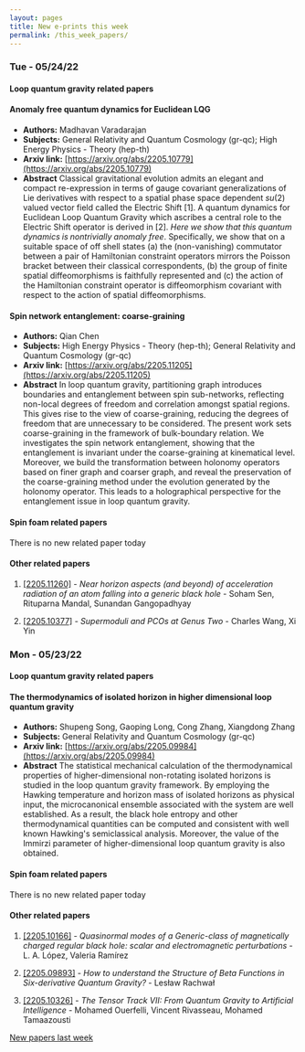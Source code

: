 ```yaml
---
layout: pages
title: New e-prints this week
permalink: /this_week_papers/
---
```




### Tue - 05/24/22

#### Loop quantum gravity related papers

#### **Anomaly free quantum dynamics for Euclidean LQG**
 - **Authors:** Madhavan Varadarajan
 - **Subjects:** General Relativity and Quantum Cosmology (gr-qc); High Energy Physics - Theory (hep-th)
 - **Arxiv link:** [https://arxiv.org/abs/2205.10779](https://arxiv.org/abs/2205.10779)
 - **Abstract**
 Classical gravitational evolution admits an elegant and compact re-expression in terms of gauge covariant generalizations of Lie derivatives with respect to a spatial phase space dependent $su(2)$ valued vector field called the Electric Shift [1]. A quantum dynamics for Euclidean Loop Quantum Gravity which ascribes a central role to the Electric Shift operator is derived in [2]. $Here\; we\; show\; that\; this \;quantum\; dynamics\; is\; nontrivially\; anomaly$ $free$. Specifically, we show that on a suitable space of off shell states (a) the (non-vanishing) commutator between a pair of Hamiltonian constraint operators mirrors the Poisson bracket between their classical correspondents, (b) the group of finite spatial diffeomorphisms is faithfully represented and (c) the action of the Hamiltonian constraint operator is diffeomorphism covariant with respect to the action of spatial diffeomorphisms. 

#### **Spin network entanglement: coarse-graining**
 - **Authors:** Qian Chen
 - **Subjects:** High Energy Physics - Theory (hep-th); General Relativity and Quantum Cosmology (gr-qc)
 - **Arxiv link:** [https://arxiv.org/abs/2205.11205](https://arxiv.org/abs/2205.11205)
 - **Abstract**
 In loop quantum gravity, partitioning graph introduces boundaries and entanglement between spin sub-networks, reflecting non-local degrees of freedom and correlation amongst spatial regions. This gives rise to the view of coarse-graining, reducing the degrees of freedom that are unnecessary to be considered. The present work sets coarse-graining in the framework of bulk-boundary relation. We investigates the spin network entanglement, showing that the entanglement is invariant under the coarse-graining at kinematical level. Moreover, we build the transformation between holonomy operators based on finer graph and coarser graph, and reveal the preservation of the coarse-graining method under the evolution generated by the holonomy operator. This leads to a holographical perspective for the entanglement issue in loop quantum gravity. 

#### Spin foam related papers

There is no new related paper today 



#### Other related papers

1. [[2205.11260]](https://arxiv.org/abs/2205.11260) - *Near horizon aspects (and beyond) of acceleration radiation of an atom  falling into a generic black hole* - Soham Sen, Rituparna Mandal, Sunandan Gangopadhyay

1. [[2205.10377]](https://arxiv.org/abs/2205.10377) - *Supermoduli and PCOs at Genus Two* - Charles Wang, Xi Yin



### Mon - 05/23/22

#### Loop quantum gravity related papers

#### **The thermodynamics of isolated horizon in higher dimensional loop  quantum gravity**
 - **Authors:** Shupeng Song, Gaoping Long, Cong Zhang, Xiangdong Zhang
 - **Subjects:** General Relativity and Quantum Cosmology (gr-qc)
 - **Arxiv link:** [https://arxiv.org/abs/2205.09984](https://arxiv.org/abs/2205.09984)
 - **Abstract**
 The statistical mechanical calculation of the thermodynamical properties of higher-dimensional non-rotating isolated horizons is studied in the loop quantum gravity framework. By employing the Hawking temperature and horizon mass of isolated horizons as physical input, the microcanonical ensemble associated with the system are well established. As a result, the black hole entropy and other thermodynamical quantities can be computed and consistent with well known Hawking's semiclassical analysis. Moreover, the value of the Immirzi parameter of higher-dimensional loop quantum gravity is also obtained. 

#### Spin foam related papers

There is no new related paper today 



#### Other related papers

1. [[2205.10166]](https://arxiv.org/abs/2205.10166) - *Quasinormal modes of a Generic-class of magnetically charged regular  black hole: scalar and electromagnetic perturbations* - L. A. López, Valeria Ramírez

1. [[2205.09893]](https://arxiv.org/abs/2205.09893) - *How to understand the Structure of Beta Functions in Six-derivative  Quantum Gravity?* - Lesław Rachwał

1. [[2205.10326]](https://arxiv.org/abs/2205.10326) - *The Tensor Track VII: From Quantum Gravity to Artificial Intelligence* - Mohamed Ouerfelli, Vincent Rivasseau, Mohamed Tamaazousti






[New papers last week]({{site.url}}/archived/weekly/pre-prints/2022/05/23/archived_weekly_papers.html)